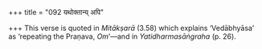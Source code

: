 +++
title = "092 यथोक्तान्य् अपि"

+++
This verse is quoted in *Mitākṣarā* (3.58) which explains ‘Vedābhyāsa’
as ‘repeating the Praṇava, *Om*’—and in *Yatidharmasāṅgraha* (p. 26).
